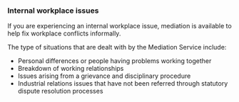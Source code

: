 ###  **Internal workplace issues**

If you are experiencing an internal workplace issue, mediation is available to
help fix workplace conflicts informally.

The type of situations that are dealt with by the Mediation Service include:

  * Personal differences or people having problems working together 
  * Breakdown of working relationships 
  * Issues arising from a grievance and disciplinary procedure 
  * Industrial relations issues that have not been referred through statutory dispute resolution processes 
